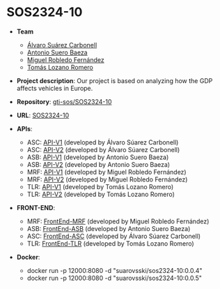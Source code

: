 # SOS2324-10

- **Team**
  - [Álvaro Suárez Carbonell](https://github.com/suarovski)
  - [Antonio Suero Baeza](https://github.com/antsuebae)
  - [Miguel Robledo Fernández](https://github.com/g3nesis333)
  - [Tomás Lozano Romero](https://github.com/TmsLzn)

- **Project description**: Our project is based on analyzing how the GDP affects vehicles in Europe.

- **Repository**: [gti-sos/SOS2324-10](https://github.com/gti-sos/SOS2324-10)

- **URL**: [SOS2324-10](http://sos2324-10.appspot.com)

-  **APIs**:
    - ASC: [API-V1](http://sos2324-10.appspot.com/api/v1/tourisms-per-age/docs) (developed by Álvaro Súarez Carbonell)
    - ASC: [API-V2](http://sos2324-10.appspot.com/api/v2/tourisms-per-age/docs) (developed by Álvaro Súarez Carbonell)
    - ASB: [API-V1](http://sos2324-10.appspot.com/api/v1/cars-by-motor/docs) (developed by Antonio Suero Baeza)
    - ASB: [API-V2](http://sos2324-10.appspot.com/api/v2/cars-by-motor/docs) (developed by Antonio Suero Baeza)
    - MRF: [API-V1](http://sos2324-10.appspot.com/api/v1/gdp-growth-rates/docs) (developed by Miguel Robledo Fernández)
    - MRF: [API-V2](http://sos2324-10.appspot.com/api/v2/gdp-growth-rates/docs) (developed by Miguel Robledo Fernández)
    - TLR: [API-V1](https://sos2324-10.appspot.com/api/v1/vehicles-stock/docs) (developed by Tomás Lozano Romero)
    - TLR: [API-V2](https://sos2324-10.appspot.com/api/v1/vehicles-stock/docs) (developed by Tomás Lozano Romero)

- **FRONT-END**:
    - MRF: [FrontEnd-MRF](http://sos2324-10.appspot.com/gdp-growth-rates) (developed by Miguel Robledo Fernández)
    - ASB: [FrontEnd-ASB](http://sos2324-10.appspot.com/cars-by-motor) (developed by Antonio Suero Baeza)
    - ASC: [FrontEnd-ASC](http://sos2324-10.appspot.com/tourisms-per-age) (developed by Álvaro Súarez Carbonell)
    - TLR: [FrontEnd-TLR](http://sos2324-10.appspot.com/vehicles-stock) (developed by Tomás Lozano Romero)
    
- **Docker**:
  - docker run -p 12000:8080 -d "suarovsski/sos2324-10:0.0.4"
  - docker run -p 12000:8080 -d "suarovsski/sos2324-10:0.0.5"

